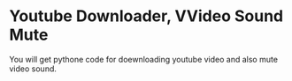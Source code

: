 # Youtube Downloader, VVideo Sound Mute
You will get pythone code for doewnloading youtube video and also mute video sound.
